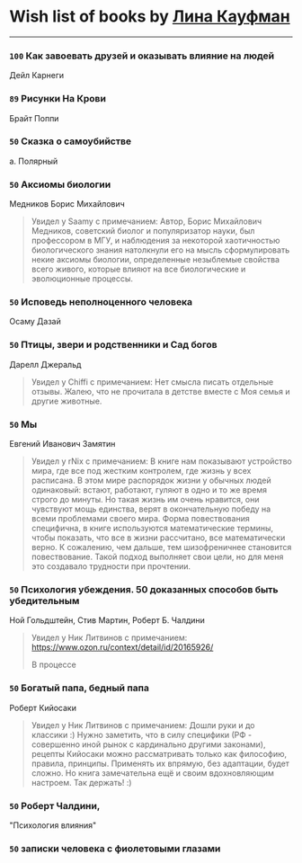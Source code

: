 # Wish list of books by [Лина Кауфман](http://vk.com/id143278479)
---

### `100` Как завоевать друзей и оказывать влияние на людей
Дейл Карнеги

### `89` Рисунки На Крови
Брайт Поппи

### `50` Сказка о самоубийстве
а. Полярный

### `50` Аксиомы биологии
Медников Борис Михайлович
> Увидел у Saamy с примечанием: Автор, Борис Михайлович Медников, советский биолог и популяризатор науки, был профессором в МГУ, и наблюдения за некоторой хаотичностью биологического знания натолкнули его на мысль сформулировать некие аксиомы биологии, определенные незыблемые свойства всего живого, которые влияют на все биологические и эволюционные процессы.

### `50` Исповедь неполноценного человека
Осаму Дазай

### `50` Птицы, звери и родственники        и    Сад богов
Дарелл Джеральд
> Увидел у Chiffi с примечанием: Нет смысла писать отдельные отзывы. Жалею,  что не прочитала в детстве вместе с Моя семья и другие животные.

### `50` Мы
Евгений Иванович Замятин
> Увидел у rNix с примечанием: В книге нам показывают устройство мира, где все под жестким контролем, где жизнь у всех расписана. В этом мире распорядок жизни у обычных людей одинаковый: встают, работают, гуляют в одно и то же время строго до минуты. Но такая жизнь им очень нравится, они чувствуют мощь единства, верят в окончательную победу на всеми проблемами своего мира.
> Форма повествования специфична, в книге используются математические термины, чтобы показать, что все в жизни рассчитано, все математически верно. К сожалению, чем дальше, тем шизофреничнее становится повествование. Такой подход выполняет свои цели, но для меня это создавало трудности при прочтении.

### `50` Психология убеждения. 50 доказанных способов быть убедительным
Ной Гольдштейн, Стив Мартин, Роберт Б. Чалдини
> Увидел у Ник Литвинов с примечанием: https://www.ozon.ru/context/detail/id/20165926/
> 
> В процессе

### `50` Богатый папа, бедный папа
Роберт Кийосаки
> Увидел у Ник Литвинов с примечанием: Дошли руки и до классики :) Нужно заметить, что в силу специфики (РФ - совершенно иной рынок с кардинально другими законами), рецепты Кийосаки можно рассматривать только как философию, правила, принципы. Применять их впрямую, без адаптации, будет сложно. Но книга замечательна ещё и своим вдохновляющим настроем. Так держать! :)

### `50` Роберт Чалдини,
"Психология влияния"

### `50` записки человека с фиолетовыми глазами

